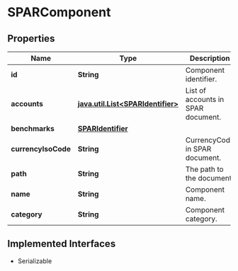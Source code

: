 

# SPARComponent


## Properties

Name | Type | Description | Notes
------------ | ------------- | ------------- | -------------
**id** | **String** | Component identifier. |  [optional]
**accounts** | [**java.util.List&lt;SPARIdentifier&gt;**](SPARIdentifier.md) | List of accounts in SPAR document. |  [optional]
**benchmarks** | [**SPARIdentifier**](SPARIdentifier.md) |  |  [optional]
**currencyIsoCode** | **String** | CurrencyCode in SPAR document. |  [optional]
**path** | **String** | The path to the document |  [optional]
**name** | **String** | Component name. |  [optional]
**category** | **String** | Component category. |  [optional]


## Implemented Interfaces

* Serializable


